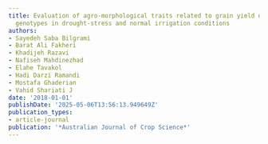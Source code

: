```yaml
---
title: Evaluation of agro-morphological traits related to grain yield of Iranian wheat
  genotypes in drought-stress and normal irrigation conditions
authors:
- Sayedeh Saba Bilgrami
- Barat Ali Fakheri
- Khadijeh Razavi
- Nafiseh Mahdinezhad
- Elahe Tavakol
- Hadi Darzi Ramandi
- Mostafa Ghaderian
- Vahid Shariati J
date: '2018-01-01'
publishDate: '2025-05-06T13:56:13.949649Z'
publication_types:
- article-journal
publication: '*Australian Journal of Crop Science*'
---
```

